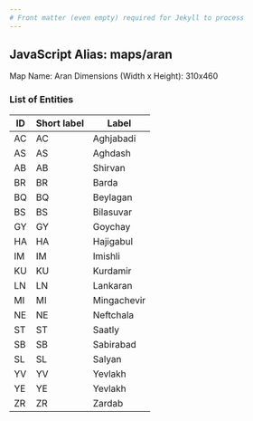 ```yaml
---
# Front matter (even empty) required for Jekyll to process
---
```


## JavaScript Alias: maps/aran

Map Name: Aran
Dimensions (Width x Height): 310x460

### List of Entities

| ID  | Short label | Label       |
| --- | ----------- | ----------- |
| AC  | AC          | Aghjabadi   |
| AS  | AS          | Aghdash     |
| AB  | AB          | Shirvan     |
| BR  | BR          | Barda       |
| BQ  | BQ          | Beylagan    |
| BS  | BS          | Bilasuvar   |
| GY  | GY          | Goychay     |
| HA  | HA          | Hajigabul   |
| IM  | IM          | Imishli     |
| KU  | KU          | Kurdamir    |
| LN  | LN          | Lankaran    |
| MI  | MI          | Mingachevir |
| NE  | NE          | Neftchala   |
| ST  | ST          | Saatly      |
| SB  | SB          | Sabirabad   |
| SL  | SL          | Salyan      |
| YV  | YV          | Yevlakh     |
| YE  | YE          | Yevlakh     |
| ZR  | ZR          | Zardab      |
